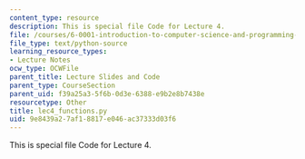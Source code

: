 ```yaml
---
content_type: resource
description: This is special file Code for Lecture 4.
file: /courses/6-0001-introduction-to-computer-science-and-programming-in-python-fall-2016/9e8439a27af18817e046ac37333d03f6_lec4_functions.py
file_type: text/python-source
learning_resource_types:
- Lecture Notes
ocw_type: OCWFile
parent_title: Lecture Slides and Code
parent_type: CourseSection
parent_uid: f39a25a3-5f6b-0d3e-6388-e9b2e8b7438e
resourcetype: Other
title: lec4_functions.py
uid: 9e8439a2-7af1-8817-e046-ac37333d03f6
---
```

This is special file Code for Lecture 4.

